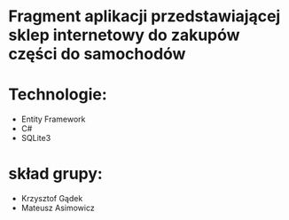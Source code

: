 # Fragment aplikacji przedstawiającej sklep internetowy do zakupów części do samochodów
# Technologie:
  - Entity Framework
  - C#
  - SQLite3

# skład grupy:
  - Krzysztof Gądek
  - Mateusz Asimowicz
